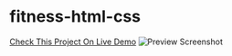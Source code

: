 # fitness-html-css
[Check This Project On Live Demo](https://salamat-dev.github.io/fitness-html-css/)
![Preview Screenshot](images/screencapture-salamat-dev-github-io-fitness-html-css-2025-09-26-16_19_50.png)
